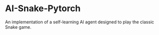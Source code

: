 # AI-Snake-Pytorch
An implementation of a self-learning AI agent designed to play the classic Snake game.
